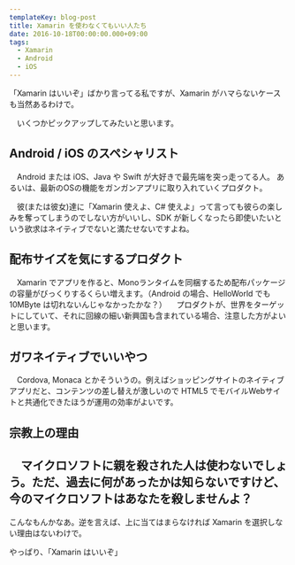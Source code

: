 ```yaml
---
templateKey: blog-post
title: Xamarin を使わなくてもいい人たち
date: 2016-10-18T00:00:00.000+09:00
tags:
  - Xamarin
  - Android
  - iOS
---
```

「Xamarin はいいぞ」ばかり言ってる私ですが、Xamarin がハマらないケースも当然あるわけで。

<!--more-->

　いくつかピックアップしてみたいと思います。

## Android / iOS のスペシャリスト

　Android または iOS、Java や Swift が大好きで最先端を突っ走ってる人。
あるいは、最新のOSの機能をガンガンアプリに取り入れていくプロダクト。

　彼(または彼女)達に「Xamarin 使えよ、C# 使えよ」って言っても彼らの楽しみを奪ってしまうのでしない方がいいし、SDK が新しくなったら即使いたいという欲求はネイティブでないと満たせないですよね。
　
## 配布サイズを気にするプロダクト

　Xamarin でアプリを作ると、Monoランタイムを同梱するため配布パッケージの容量がびっくりするくらい増えます。（Android の場合、HelloWorld でも 10MByte は切れないんじゃなかったかな？）
　プロダクトが、世界をターゲットにしていて、それに回線の細い新興国も含まれている場合、注意した方がよいと思います。
　
## ガワネイティブでいいやつ

　Cordova, Monaca とかそういうの。例えばショッピングサイトのネイティブアプリだと、コンテンツの差し替えが激しいので HTML5 でモバイルWebサイトと共通化できたほうが運用の効率がよいです。
　
## 宗教上の理由

　マイクロソフトに親を殺された人は使わないでしょう。ただ、過去に何があったかは知らないですけど、今のマイクロソフトはあなたを殺しませんよ？
　
----


こんなもんかなあ。逆を言えば、上に当てはまらなければ Xamarin を選択しない理由はないわけで。

やっぱり、「Xamarin はいいぞ」
